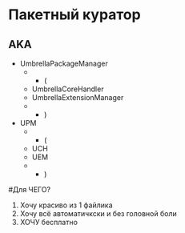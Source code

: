 # Пакетный куратор
## AKA
  - UmbrellaPackageManager
    - - (
    - UmbrellaCoreHandler
    - UmbrellaExtensionManager
    - - )
  - UPM
    - - (
    - UCH
    - UEM
    - - )

#Для ЧЕГО?
  1. Хочу красиво из 1 файлика
  2. Хочу всё автоматичкски и без головной боли
  3. ХОЧУ бесплатно
